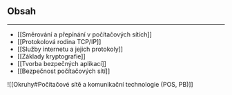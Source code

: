 ## Obsah
___
- [[Směrování a přepínání v počítačových sítích]]
- [[Protokolová rodina TCP/IP]]
- [[Služby internetu a jejich protokoly]]
- [[Základy kryptografie]]
- [[Tvorba bezpečných aplikací]]
- [[Bezpečnost počítačových sítí]]

![[Okruhy#Počítačové sítě a komunikační technologie (POS, PB)]]
